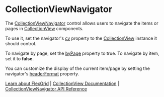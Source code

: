 CollectionViewNavigator
=======================

The [CollectionViewNavigator](https://www.grapecity.com/wijmo/api/classes/wijmo_input.collectionviewnavigator.html) control allows users to navigate the items or pages in [CollectionView](https://www.grapecity.com/wijmo/api/classes/wijmo.collectionview.html) components.

To use it, set the navigator's [cv](https://www.grapecity.com/wijmo/api/classes/wijmo_input.collectionviewnavigator.html#cv) property to the [CollectionView](https://www.grapecity.com/wijmo/api/classes/wijmo.collectionview.html) instance it should control.

To navigate by page, set the [byPage](https://www.grapecity.com/wijmo/api/classes/wijmo_input.collectionviewnavigator.html#bypage) property to true. To navigate by item, set it to **false**.

You can customize the display of the current item/page by setting the navigator's [headerFormat](https://www.grapecity.com/wijmo/api/classes/wijmo_input.collectionviewnavigator.html#headerformat) property.

[Learn about FlexGrid](https://www.grapecity.com/wijmo/flexgrid-javascript-data-grid) | [CollectionView Documentation](https://www.grapecity.com/wijmo/docs/Topics/Wijmo/Collections/Overview) | [CollectionViewNavigator API Reference](https://www.grapecity.com/wijmo/api/classes/wijmo_input.collectionviewnavigator.html)